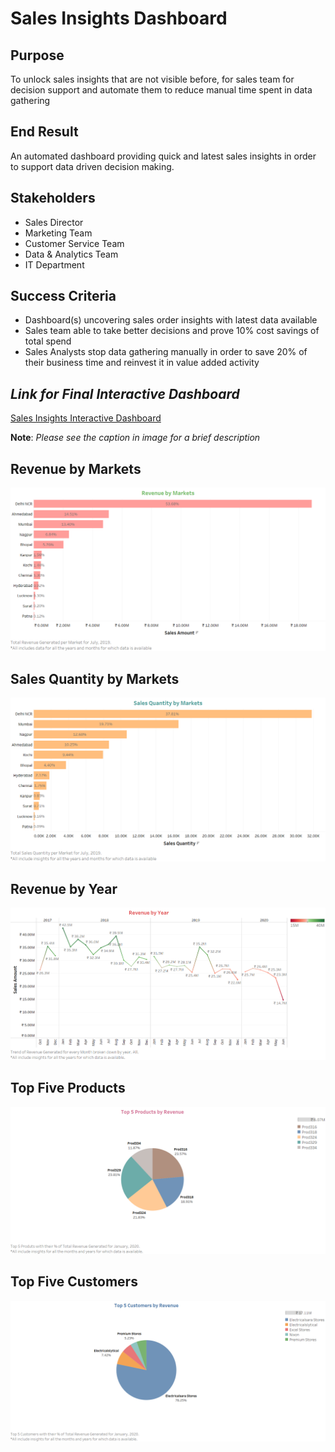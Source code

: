 # Sales Insights Dashboard


## Purpose
To unlock sales insights that are not visible before, for sales team for decision support and automate them to reduce manual time spent in data gathering

## End Result
An automated dashboard providing quick and latest sales insights in order to support data driven decision making.

## Stakeholders
- Sales Director
- Marketing Team
- Customer Service Team
- Data & Analytics Team
- IT Department

## Success Criteria
- Dashboard(s) uncovering sales order insights with latest data available
- Sales team able to take better decisions and prove 10% cost savings of total spend
- Sales Analysts stop data gathering manually in order to save 20% of their business time and reinvest it in value added activity

## *Link for Final Interactive Dashboard*
[Sales Insights Interactive Dashboard](https://public.tableau.com/app/profile/hamza.aziz/viz/SalesInsights_16576291902270/SalesInsightsDashboard)

**Note**: *Please see the caption in image for a brief description*

## Revenue by Markets
![Total Revenue Generated for each Market](https://github.com/hamzaziizzz/Sales-Insights-Dashboard/blob/main/images/Revenue%20by%20Markets.png)

## Sales Quantity by Markets
![Total Sales Quantity for each Market](https://github.com/hamzaziizzz/Sales-Insights-Dashboard/blob/main/images/Sales%20Quantity%20by%20Markets.png)

## Revenue by Year
![Trend of Total Revenue Generated](https://github.com/hamzaziizzz/Sales-Insights-Dashboard/blob/main/images/Revenue%20by%20Year.png)

## Top Five Products
![Top 5 Products based on Total Revenue Generated for each Product](https://github.com/hamzaziizzz/Sales-Insights-Dashboard/blob/main/images/Top%205%20Products%20by%20Revenue.png)

## Top Five Customers
![Top 5 Customers based on Total Revenue Generated for each Customer](https://github.com/hamzaziizzz/Sales-Insights-Dashboard/blob/main/images/Top%205%20Customers%20by%20Revenue.png)
